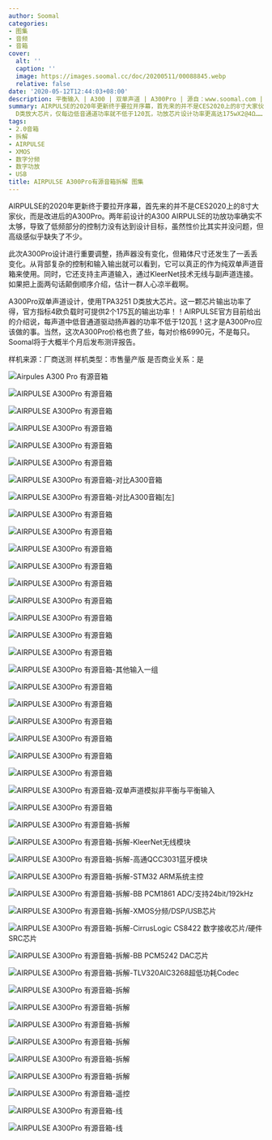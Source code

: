 ```yaml
---
author: Soomal
categories:
- 图集
- 音频
- 音箱
cover:
  alt: ''
  caption: ''
  image: https://images.soomal.cc/doc/20200511/00088845.webp
  relative: false
date: '2020-05-12T12:44:03+08:00'
description: 平衡输入 | A300 | 双单声道 | A300Pro | 源自：www.soomal.com | 版权：原创 |  平均/总评分：09.05/190
summary: AIRPULSE的2020年更新终于要拉开序幕，首先来的并不是CES2020上的8寸大家伙，而是改进后的A300Pro。此次A300Pro进行大规模调整，双单声道设计，使用TPA3251
  D类放大芯片，仅每边低音通道功率就不低于120瓦，功放芯片设计功率更高达175wX2@4Ω……
tags:
- 2.0音箱
- 拆解
- AIRPULSE
- XMOS
- 数字分频
- 数字功放
- USB
title: AIRPULSE A300Pro有源音箱拆解 图集
---
```


AIRPULSE的2020年更新终于要拉开序幕，首先来的并不是CES2020上的8寸大家伙，而是改进后的A300Pro。两年前设计的A300 AIRPULSE的功放功率确实不太够，导致了低频部分的控制力没有达到设计目标，虽然性价比其实并没问题，但高级感似乎缺失了不少。

此次A300Pro设计进行重要调整，扬声器没有变化，但箱体尺寸还发生了一丢丢变化。从背部复杂的控制和输入输出就可以看到，它可以真正的作为纯双单声道音箱来使用。同时，它还支持主声道输入，通过KleerNet技术无线与副声道连接。如果把上面两句话颠倒顺序介绍，估计一群人心凉半截啊。

A300Pro双单声道设计，使用TPA3251 D类放大芯片。这一颗芯片输出功率了得，官方指标4欧负载时可提供2个175瓦的输出功率！！AIRPULSE官方目前给出的介绍说，每声道中低音通道驱动扬声器的功率不低于120瓦！这才是A300Pro应该做的事。当然，这次A300Pro价格也贵了些，每对价格6990元，不是每只。Soomal将于大概半个月后发布测评报告。


样机来源：厂商送测
样机类型：市售量产版
是否商业关系：是

![Airpules A300 Pro 有源音箱](https://images.soomal.cc/doc/20200511/00088800.webp)




![AIRPULSE A300Pro 有源音箱](https://images.soomal.cc/doc/20200511/00088801.webp)




![AIRPULSE A300Pro 有源音箱](https://images.soomal.cc/doc/20200511/00088802.webp)




![AIRPULSE A300Pro 有源音箱](https://images.soomal.cc/doc/20200511/00088803.webp)




![AIRPULSE A300Pro 有源音箱](https://images.soomal.cc/doc/20200511/00088804.webp)




![AIRPULSE A300Pro 有源音箱](https://images.soomal.cc/doc/20200511/00088805.webp)




![AIRPULSE A300Pro 有源音箱-对比A300音箱](https://images.soomal.cc/doc/20200511/00088806.webp)




![AIRPULSE A300Pro 有源音箱-对比A300音箱[左]](https://images.soomal.cc/doc/20200511/00088807.webp)




![AIRPULSE A300Pro 有源音箱](https://images.soomal.cc/doc/20200511/00088808.webp)




![AIRPULSE A300Pro 有源音箱](https://images.soomal.cc/doc/20200511/00088809.webp)




![AIRPULSE A300Pro 有源音箱](https://images.soomal.cc/doc/20200511/00088810.webp)




![AIRPULSE A300Pro 有源音箱](https://images.soomal.cc/doc/20200511/00088811.webp)




![AIRPULSE A300Pro 有源音箱](https://images.soomal.cc/doc/20200511/00088812.webp)




![AIRPULSE A300Pro 有源音箱](https://images.soomal.cc/doc/20200511/00088813.webp)




![AIRPULSE A300Pro 有源音箱](https://images.soomal.cc/doc/20200511/00088814.webp)




![AIRPULSE A300Pro 有源音箱](https://images.soomal.cc/doc/20200511/00088815.webp)




![AIRPULSE A300Pro 有源音箱](https://images.soomal.cc/doc/20200511/00088816.webp)




![AIRPULSE A300Pro 有源音箱-其他输入一组](https://images.soomal.cc/doc/20200511/00088817.webp)




![AIRPULSE A300Pro 有源音箱](https://images.soomal.cc/doc/20200511/00088818.webp)




![AIRPULSE A300Pro 有源音箱](https://images.soomal.cc/doc/20200511/00088819.webp)




![AIRPULSE A300Pro 有源音箱](https://images.soomal.cc/doc/20200511/00088820.webp)




![AIRPULSE A300Pro 有源音箱](https://images.soomal.cc/doc/20200511/00088821.webp)




![AIRPULSE A300Pro 有源音箱](https://images.soomal.cc/doc/20200511/00088822.webp)




![AIRPULSE A300Pro 有源音箱](https://images.soomal.cc/doc/20200511/00088823.webp)




![AIRPULSE A300Pro 有源音箱-双单声道模拟非平衡与平衡输入](https://images.soomal.cc/doc/20200511/00088824.webp)




![AIRPULSE A300Pro 有源音箱](https://images.soomal.cc/doc/20200511/00088825.webp)




![AIRPULSE A300Pro 有源音箱-拆解](https://images.soomal.cc/doc/20200511/00088826.webp)




![AIRPULSE A300Pro 有源音箱-拆解-KleerNet无线模块](https://images.soomal.cc/doc/20200511/00088827.webp)




![AIRPULSE A300Pro 有源音箱-拆解-高通QCC3031蓝牙模块](https://images.soomal.cc/doc/20200511/00088828.webp)




![AIRPULSE A300Pro 有源音箱-拆解-STM32 ARM系统主控](https://images.soomal.cc/doc/20200511/00088829.webp)




![AIRPULSE A300Pro 有源音箱-拆解-BB PCM1861 ADC/支持24bit/192kHz](https://images.soomal.cc/doc/20200511/00088830.webp)




![AIRPULSE A300Pro 有源音箱-拆解-XMOS分频/DSP/USB芯片](https://images.soomal.cc/doc/20200511/00088831.webp)




![AIRPULSE A300Pro 有源音箱-拆解-CirrusLogic CS8422 数字接收芯片/硬件SRC芯片](https://images.soomal.cc/doc/20200511/00088832.webp)




![AIRPULSE A300Pro 有源音箱-拆解-BB PCM5242 DAC芯片](https://images.soomal.cc/doc/20200511/00088833.webp)




![AIRPULSE A300Pro 有源音箱-拆解-TLV320AIC3268超低功耗Codec](https://images.soomal.cc/doc/20200511/00088834.webp)




![AIRPULSE A300Pro 有源音箱-拆解](https://images.soomal.cc/doc/20200511/00088836.webp)




![AIRPULSE A300Pro 有源音箱-拆解](https://images.soomal.cc/doc/20200511/00088837.webp)




![AIRPULSE A300Pro 有源音箱-拆解](https://images.soomal.cc/doc/20200511/00088838.webp)




![AIRPULSE A300Pro 有源音箱-拆解](https://images.soomal.cc/doc/20200511/00088839.webp)




![AIRPULSE A300Pro 有源音箱-拆解](https://images.soomal.cc/doc/20200511/00088840.webp)




![AIRPULSE A300Pro 有源音箱-拆解](https://images.soomal.cc/doc/20200511/00088841.webp)




![AIRPULSE A300Pro 有源音箱-遥控](https://images.soomal.cc/doc/20200511/00088842.webp)




![AIRPULSE A300Pro 有源音箱-线](https://images.soomal.cc/doc/20200511/00088843.webp)




![AIRPULSE A300Pro 有源音箱-线](https://images.soomal.cc/doc/20200511/00088844.webp)